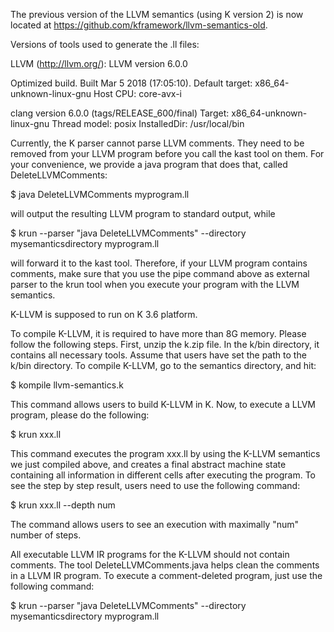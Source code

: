 The previous version of the LLVM semantics (using K version 2) is now located at https://github.com/kframework/llvm-semantics-old.

Versions of tools used to generate the .ll files:

LLVM (http://llvm.org/):
  LLVM version 6.0.0
  
  Optimized build.
  Built Mar  5 2018 (17:05:10).
  Default target: x86_64-unknown-linux-gnu
  Host CPU: core-avx-i

clang version 6.0.0 (tags/RELEASE_600/final)
Target: x86_64-unknown-linux-gnu
Thread model: posix
InstalledDir: /usr/local/bin

Currently, the K parser cannot parse LLVM comments. They need to be
removed from your LLVM program before you call the kast tool on them.
For your convenience, we provide a java program that does that, called
DeleteLLVMComments:

$ java DeleteLLVMComments myprogram.ll

will output the resulting LLVM program to standard output, while

$ krun --parser "java DeleteLLVMComments" --directory mysemanticsdirectory myprogram.ll

will forward it to the kast tool. Therefore, if your LLVM program
contains comments, make sure that you use the pipe command
above as external parser to the krun tool when you execute your
program with the LLVM semantics.

K-LLVM is supposed to run on K 3.6 platform. 

To compile K-LLVM, it is required to have more than 8G memory. Please follow the following steps. First, unzip the k.zip file. In the k/bin directory, it contains all necessary tools. Assume that users have set the path to the k/bin directory. To compile K-LLVM, go to the semantics directory, and hit:

$ kompile llvm-semantics.k

This command allows users to build K-LLVM in K. Now, to execute a LLVM program, please do the following:

$  krun xxx.ll

This command executes the program xxx.ll by using the K-LLVM semantics we just compiled above, and creates a final abstract machine state containing all information in different cells after executing the program. To see the step by step result, users need to use the following command:

$  krun xxx.ll --depth num

The command allows users to see an execution with maximally "num" number of steps. 

All executable LLVM IR programs for the K-LLVM should not contain comments. The tool DeleteLLVMComments.java helps clean the comments in a LLVM IR program. To execute a comment-deleted program, just use the following command:

$ krun --parser "java DeleteLLVMComments" --directory mysemanticsdirectory myprogram.ll






